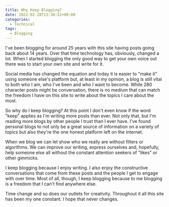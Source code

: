 ```yaml
---
title: Why Keep Blogging?
date: 2022-02-28T13:38:52+00:00
categories:
  - Technical
tags:
  - Blogging
---
```


I've been blogging for around 25 years with this site having posts going back about 14 years. Over that time technology has, obviously, changed a lot. When I started blogging the only good way to get your own voice out there was to start your own site and write for it.

Social media has changed the equation and today it is easier to "make it" using someone else's platform but, at least in my opinion, a blog is still vital to both who I am, who I've been and who I want to become. While 280 character posts might be conversation, there is no medium that can match the freedom I have on this site to write about the topics I care about the most.

So why do I keep blogging? At this point I don't even know if the word "keep" applies as I'm writing more posts than ever. Not only that, but I'm reading more blogs by other people I trust than I ever have. I've found personal blogs to not only be a great source of information on a variety of topics but also they're the one honest platform left on the internet.

When we blog we can let show who we really are without filters or algorithms. We can improve our writing, express ourselves and, hopefully, help someone else all without the constant attention seekers of "likes" or other gimmicks.

I keep blogging because I enjoy writing. I also enjoy the constructive conversations that come from these posts and the people I get to engage with over time. Most of all, though, I keep blogging because to me blogging is a freedom that I can't find anywhere else.

Time change and so does our outlets for creativity. Throughout it all this site has been my one constant. I hope that never changes.